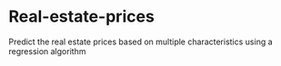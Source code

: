 # Real-estate-prices
Predict the real estate prices based on multiple characteristics using a regression algorithm
